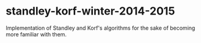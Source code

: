 # standley-korf-winter-2014-2015
Implementation of Standley and Korf's algorithms for the sake of becoming more familiar with them. 
